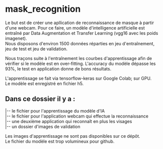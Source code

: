 # mask_recognition  

Le but est de créer une apllication de reconnaissance de masque à partir d'une webcam. Pour ce faire, un modèle d'intelligence artificielle est entraîné par Data Augmentation et Transfer Learning (vgg16 avec les poids imagenet).  
Nous disposons d'environ 1500 données réparties en jeu d'entraînement, jeu de test et jeu de validation.

Nous traçons suite à l'entraînement les courbes d'apprentissage afin de vérifier si le modèle est en over-fitting. L'accuracy du modèle dépasse les 93%, le test en application donne de bons résultats.

L'apprentissage se fait via tensorflow-keras sur Google Colab; sur GPU.  
Le modèle est enregistré en fichier h5.




## Dans ce dossier il y a :

|-- le fichier pour l'apprentissage du modèle d'IA     
|-- le fichier pour l'application webcam qui effectue la reconnaissance   
|-- une deuxième application qui reconnaît en plus les visages   
|-- un dossier d'images de validation       

Les images d'apprentissage ne sont pas disponibles sur ce dépôt.  
Le fichier du modèle est trop volumineux pour github.
